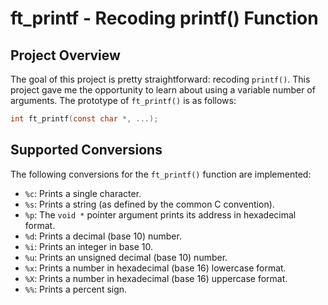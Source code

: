 # ft_printf - Recoding printf() Function

## Project Overview

The goal of this project is pretty straightforward: recoding `printf()`. This project gave me the opportunity to learn about using a variable number of arguments. The prototype of `ft_printf()` is as follows:

~~~c
int ft_printf(const char *, ...);
~~~

## Supported Conversions

The following conversions for the `ft_printf()` function are implemented:

- `%c`: Prints a single character.
- `%s`: Prints a string (as defined by the common C convention).
- `%p`: The `void *` pointer argument prints its address in hexadecimal format.
- `%d`: Prints a decimal (base 10) number.
- `%i`: Prints an integer in base 10.
- `%u`: Prints an unsigned decimal (base 10) number.
- `%x`: Prints a number in hexadecimal (base 16) lowercase format.
- `%X`: Prints a number in hexadecimal (base 16) uppercase format.
- `%%`: Prints a percent sign.


